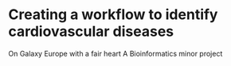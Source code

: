 # Creating a workflow to identify cardiovascular diseases
On Galaxy Europe with a fair heart
A Bioinformatics minor project
